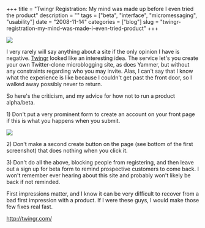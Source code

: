 +++
title = "Twingr Registration: My mind was made up before I even tried the product"
description = ""
tags = ["beta", "interface", "micromessaging", "usability"]
date = "2008-11-14"
categories = ["blog"]
slug = "twingr-registration-my-mind-was-made-i-even-tried-product"
+++



  <div class="notebook-screenshot"><a href="http://twingr.com/"><img src="//konigi.com/media/bluga/wt491deb743c162.jpg"/></a></div><p>I very rarely will say anything about a site if the only opinion I have is negative. <a href="http://twingr.com/">Twingr</a> looked like an interesting idea. The service let's you create your own Twitter-clone microblogging site, as does Yammer, but without any constraints regarding who you may invite. Alas, I can't say that I know what the experience is like because I couldn't get past the front door, so I walked away possibly never to return.</p>
<p>So here's the criticism, and my advice for how not to run a product alpha/beta. </p>
<p>1) Don't put a very prominent form to create an account on your front page if this is what you happens when you submit.</p>
<div class="notebook-image"><img src="http://s3.amazonaws.com/konigi/notebook/twingr.jpg" /></div>
<p>2) Don't make a second create button on the page (see bottom of the first screenshot) that does nothing when you click it.</p>
<p>3) Don't do all the above, blocking people from registering, and then leave out a sign up for beta form to remind prospective customers to come back. I won't remember ever hearing about this site and probably won't likely be back if not reminded.</p>
<p>First impressions matter, and I know it can be very difficult to recover from a bad first impression with a product. If I were these guys, I would make those few fixes real fast.</p>
    
  <a href="http://twingr.com/">http://twingr.com/</a>
